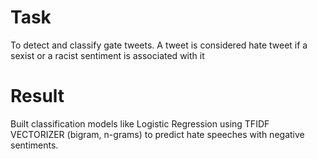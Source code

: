 # Task

To detect and classify gate tweets. 
A tweet is considered hate tweet if a sexist or a racist sentiment is associated with it

# Result

Built classification models like Logistic Regression using TFIDF  VECTORIZER (bigram, n-grams) to predict hate speeches with negative sentiments.
